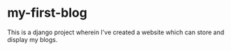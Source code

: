 # my-first-blog

This is a django project wherein I've created a website which can store and display my blogs.
